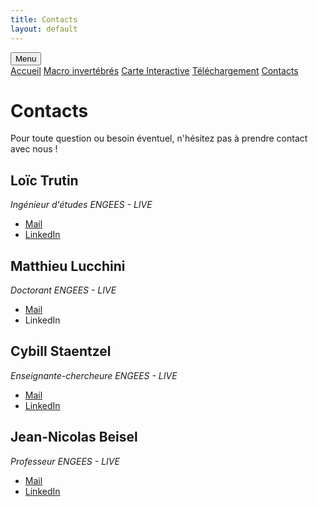 ```yaml
---
title: Contacts
layout: default
---
```


<link rel="stylesheet" href="{{ '/css/style.css' | relative_url }}">
<link rel="stylesheet" href="https://cdnjs.cloudflare.com/ajax/libs/font-awesome/6.0.0/css/all.min.css">

<!-- Bouton pour ouvrir/fermer le menu -->
<button id="menu-toggle" class="menu-button">
    <i class="fa fa-bars"></i> Menu
</button>

<!-- Conteneur du menu rétractable -->
<div id="menu" class="tab-container">
    <a href="index" class="tab-button"><i class="fa-solid fa-house"></i> Accueil</a>
    <a href="macroinv" class="tab-button"><i class="fa-solid fa-bug"></i> Macro invertébrés</a>
    <a href="map" class="tab-button"><i class="fa-solid fa-map"></i> Carte Interactive</a>
    <a href="downloads" class="tab-button"><i class="fa-solid fa-floppy-disk"></i> Téléchargement</a>
    <a href="contacts" class="tab-button"><i class="fa-solid fa-address-book"></i> Contacts</a>
</div>

<script>
  document.addEventListener("DOMContentLoaded", function() {
    const menuButton = document.getElementById("menu-toggle");
    const menu = document.getElementById("menu");

    menuButton.addEventListener("click", function() {
        menu.classList.toggle("show");
        menuButton.classList.toggle("active");
    });
});
</script>

# Contacts

Pour toute question ou besoin éventuel, n'hésitez pas à prendre contact avec nous !

## Loïc Trutin
*Ingénieur d'études ENGEES - LIVE*

- [Mail](mailto:loic.trutin@engees.unistra.fr)
- [LinkedIn](https://www.linkedin.com/in/lo%C3%AFc-trutin-681299220/)

## Matthieu Lucchini
*Doctorant ENGEES - LIVE*

- [Mail](mailto:mlucchin1@engees.unistra.fr)
- LinkedIn

## Cybill Staentzel
*Enseignante-chercheure ENGEES - LIVE*

- [Mail](mailto:cybill.staentzel@engees.unistra.fr)
- [LinkedIn](https://www.linkedin.com/in/cybill-staentzel-bb136796/)

## Jean-Nicolas Beisel
*Professeur ENGEES - LIVE*

- [Mail](mailto:jean-nicolas.beisel@engees.unistra.fr)
- [LinkedIn](https://www.linkedin.com/in/jean-nicolas-beisel-48a62b302/)
